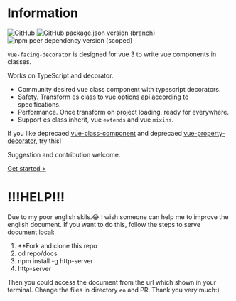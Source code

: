 # Information

![GitHub](https://img.shields.io/github/license/facing-dev/vue-facing-decorator) ![GitHub package.json version (branch)](https://img.shields.io/github/package-json/v/facing-dev/vue-facing-decorator/release) ![npm peer dependency version (scoped)](https://img.shields.io/npm/dependency-version/vue-facing-decorator/peer/vue)

`vue-facing-decorator` is designed for vue 3 to write vue components in classes.

Works on TypeScript and decorator.

* Community desired vue class component with typescript decorators.
* Safety. Transform es class to vue options api according to specifications.
* Performance. Once transform on project loading, ready for everywhere.
* Support es class inherit, vue `extends` and vue `mixins`.

[](/en/quick-start/code-what-it-is-example.ts ':include :type=code typescript')

If you like deprecaed [vue-class-component](https://github.com/vuejs/vue-class-component) and deprecaed [vue-property-decorator](https://github.com/kaorun343/vue-property-decorator), try this!

Suggestion and contribution welcome.

[Get started > ](/en/quick-start/quick-start.md)

# !!!HELP!!!

Due to my poor english skils.😂 I wish someone can help me to improve the english document. If you want to do this, follow the steps to serve document local:

1. **Fork and clone this repo
3. cd repo/docs
4. npm install -g http-server
5. http-server

Then you could access the document from the url which shown in your terminal. Change the files in directory `en` and PR. Thank you very much:)